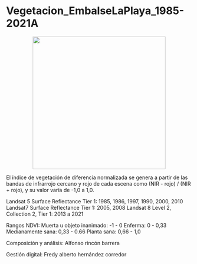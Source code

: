 # Vegetacion_EmbalseLaPlaya_1985-2021A

<p align="center">
  <img width="360" src="/Gif_Animacion/Vegetacion_EmbalseLaPlaya_1985-2021A.gif">
</p>

El índice de vegetación de diferencia normalizada se genera a partir de las bandas de infrarrojo cercano y rojo de cada escena como (NIR - rojo) / (NIR + rojo), y su valor varía de -1,0 a 1,0.

Landsat 5 Surface Reflectance Tier 1: 1985, 1986, 1997, 1990, 2000, 2010
Landsat7 Surface Reflectance Tier 1: 2005, 2008
Landsat 8 Level 2, Collection 2, Tier 1: 2013 a 2021

Rangos NDVI:
Muerta u objeto inanimado:    -1 - 0
Enferma:			0 - 0,33
Medianamente sana:		0,33 - 0.66
Planta sana:			0,66 - 1,0

Composición y análisis:
Alfonso rincón barrera

Gestión digital:
Fredy alberto hernández corredor
